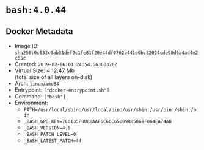 # `bash:4.0.44`

## Docker Metadata

- Image ID: `sha256:0c633c0ab31def9c1fe81f20e44df0762b441e0bc32024cde98d6a4ad4e2c55c`
- Created: `2019-02-06T01:24:54.66300376Z`
- Virtual Size: ~ 12.47 Mb  
  (total size of all layers on-disk)
- Arch: `linux`/`amd64`
- Entrypoint: `["docker-entrypoint.sh"]`
- Command: `["bash"]`
- Environment:
  - `PATH=/usr/local/sbin:/usr/local/bin:/usr/sbin:/usr/bin:/sbin:/bin`
  - `_BASH_GPG_KEY=7C0135FB088AAF6C66C650B9BB5869F064EA74AB`
  - `_BASH_VERSION=4.0`
  - `_BASH_PATCH_LEVEL=0`
  - `_BASH_LATEST_PATCH=44`
